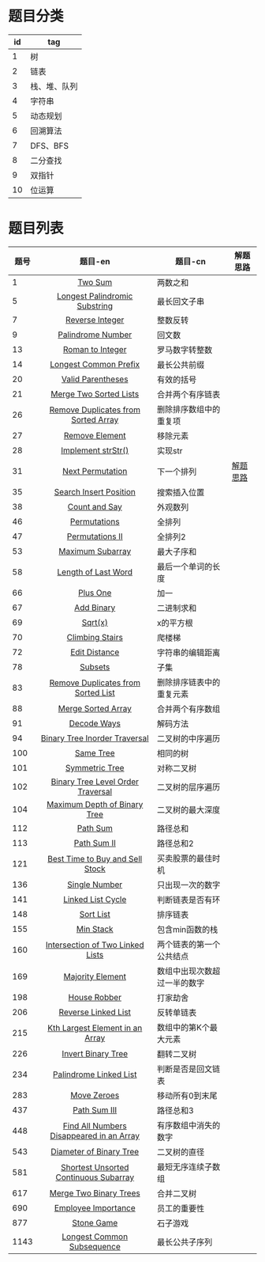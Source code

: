 

# 题目分类

| id   | tag          |
| ---- | ------------ |
| 1    | 树           |
| 2    | 链表         |
| 3    | 栈、堆、队列 |
| 4    | 字符串       |
| 5    | 动态规划     |
| 6    | 回溯算法     |
| 7    | DFS、BFS     |
| 8    | 二分查找     |
| 9    | 双指针       |
| 10   | 位运算       |



# 题目列表

| 题号 |                           题目-en                            | 题目-cn                      | 解题思路                                                     |
| ---- | :----------------------------------------------------------: | ---------------------------- | ------------------------------------------------------------ |
| 1    |       [Two Sum](https://leetcode.com/problems/two-sum)       | 两数之和                     |                                                              |
| 5    | [Longest Palindromic Substring](https://leetcode.com/problems/longest-palindromic-substring) | 最长回文子串                 |                                                              |
| 7    | [Reverse Integer](https://leetcode.com/problems/reverse-integer) | 整数反转                     |                                                              |
| 9    | [Palindrome Number](https://leetcode.com/problems/palindrome-number) | 回文数                       |                                                              |
| 13   | [Roman to Integer](https://leetcode.com/problems/roman-to-integer) | 罗马数字转整数               |                                                              |
| 14   | [Longest Common Prefix](https://leetcode.com/problems/longest-common-prefix) | 最长公共前缀                 |                                                              |
| 20   | [Valid Parentheses](https://leetcode.com/problems/valid-parentheses) | 有效的括号                   |                                                              |
| 21   | [Merge Two Sorted Lists](https://leetcode.com/problems/merge-two-sorted-lists) | 合并两个有序链表             |                                                              |
| 26   | [Remove Duplicates from Sorted Array](https://leetcode.com/problems/remove-duplicates-from-sorted-array) | 删除排序数组中的重复项       |                                                              |
| 27   | [Remove Element](https://leetcode.com/problems/remove-element) | 移除元素                     |                                                              |
| 28   | [Implement strStr()](https://leetcode.com/problems/implement-strstr) | 实现str                      |                                                              |
| 31   | [Next Permutation](https://leetcode.com/problems/next-permutation) | 下一个排列                   | [解题思路](https://github.com/chenggang0815/algo/blob/master/src/com/LeetCode/_0031_%E4%B8%8B%E4%B8%80%E4%B8%AA%E6%8E%92%E5%88%97/31.%20%E4%B8%8B%E4%B8%80%E4%B8%AA%E6%8E%92%E5%88%97.md) |
| 35   | [Search Insert Position](https://leetcode.com/problems/search-insert-position) | 搜索插入位置                 |                                                              |
| 38   | [Count and Say](https://leetcode.com/problems/count-and-say) | 外观数列                     |                                                              |
| 46   |  [Permutations](https://leetcode.com/problems/permutations)  | 全排列                       |                                                              |
| 47   | [Permutations II](https://leetcode.com/problems/permutations-ii) | 全排列2                      |                                                              |
| 53   | [Maximum Subarray](https://leetcode.com/problems/maximum-subarray) | 最大子序和                   |                                                              |
| 58   | [Length of Last Word](https://leetcode.com/problems/length-of-last-word) | 最后一个单词的长度           |                                                              |
| 66   |      [Plus One](https://leetcode.com/problems/plus-one)      | 加一                         |                                                              |
| 67   |    [Add Binary](https://leetcode.com/problems/add-binary)    | 二进制求和                   |                                                              |
| 69   |        [Sqrt(x)](https://leetcode.com/problems/sqrtx)        | x的平方根                    |                                                              |
| 70   | [Climbing Stairs](https://leetcode.com/problems/climbing-stairs) | 爬楼梯                       |                                                              |
| 72   | [Edit Distance](https://leetcode.com/problems/edit-distance) | 字符串的编辑距离             |                                                              |
| 78   |       [Subsets](https://leetcode.com/problems/subsets)       | 子集                         |                                                              |
| 83   | [Remove Duplicates from Sorted List](https://leetcode.com/problems/remove-duplicates-from-sorted-list) | 删除排序链表中的重复元素     |                                                              |
| 88   | [Merge Sorted Array](https://leetcode.com/problems/merge-sorted-array) | 合并两个有序数组             |                                                              |
| 91   |   [Decode Ways](https://leetcode.com/problems/decode-ways)   | 解码方法                     |                                                              |
| 94   | [Binary Tree Inorder Traversal](https://leetcode.com/problems/binary-tree-inorder-traversal) | 二叉树的中序遍历             |                                                              |
| 100  |     [Same Tree](https://leetcode.com/problems/same-tree)     | 相同的树                     |                                                              |
| 101  | [Symmetric Tree](https://leetcode.com/problems/symmetric-tree) | 对称二叉树                   |                                                              |
| 102  | [Binary Tree Level Order Traversal](https://leetcode.com/problems/binary-tree-level-order-traversal) | 二叉树的层序遍历             |                                                              |
| 104  | [Maximum Depth of Binary Tree](https://leetcode.com/problems/maximum-depth-of-binary-tree) | 二叉树的最大深度             |                                                              |
| 112  |      [Path Sum](https://leetcode.com/problems/path-sum)      | 路径总和                     |                                                              |
| 113  |   [Path Sum II](https://leetcode.com/problems/path-sum-ii)   | 路径总和2                    |                                                              |
| 121  | [Best Time to Buy and Sell Stock](https://leetcode.com/problems/best-time-to-buy-and-sell-stock) | 买卖股票的最佳时机           |                                                              |
| 136  | [Single Number](https://leetcode.com/problems/single-number) | 只出现一次的数字             |                                                              |
| 141  | [Linked List Cycle](https://leetcode.com/problems/linked-list-cycle) | 判断链表是否有环             |                                                              |
| 148  |     [Sort List](https://leetcode.com/problems/sort-list)     | 排序链表                     |                                                              |
| 155  |     [Min Stack](https://leetcode.com/problems/min-stack)     | 包含min函数的栈              |                                                              |
| 160  | [Intersection of Two Linked Lists](https://leetcode.com/problems/intersection-of-two-linked-lists) | 两个链表的第一个公共结点     |                                                              |
| 169  | [Majority Element](https://leetcode.com/problems/majority-element) | 数组中出现次数超过一半的数字 |                                                              |
| 198  |  [House Robber](https://leetcode.com/problems/house-robber)  | 打家劫舍                     |                                                              |
| 206  | [Reverse Linked List](https://leetcode.com/problems/reverse-linked-list) | 反转单链表                   |                                                              |
| 215  | [Kth Largest Element in an Array](https://leetcode.com/problems/kth-largest-element-in-an-array) | 数组中的第K个最大元素        |                                                              |
| 226  | [Invert Binary Tree](https://leetcode.com/problems/invert-binary-tree) | 翻转二叉树                   |                                                              |
| 234  | [Palindrome Linked List](https://leetcode.com/problems/palindrome-linked-list) | 判断是否是回文链表           |                                                              |
| 283  |   [Move Zeroes](https://leetcode.com/problems/move-zeroes)   | 移动所有0到末尾              |                                                              |
| 437  |  [Path Sum III](https://leetcode.com/problems/path-sum-iii)  | 路径总和3                    |                                                              |
| 448  | [Find All Numbers Disappeared in an Array](https://leetcode.com/problems/find-all-numbers-disappeared-in-an-array) | 有序数组中消失的数字         |                                                              |
| 543  | [Diameter of Binary Tree](https://leetcode.com/problems/diameter-of-binary-tree) | 二叉树的直径                 |                                                              |
| 581  | [Shortest Unsorted Continuous Subarray](https://leetcode.com/problems/shortest-unsorted-continuous-subarray) | 最短无序连续子数组           |                                                              |
| 617  | [Merge Two Binary Trees](https://leetcode.com/problems/merge-two-binary-trees) | 合并二叉树                   |                                                              |
| 690  | [Employee Importance](https://leetcode.com/problems/employee-importance) | 员工的重要性                 |                                                              |
| 877  |   [ Stone Game](https://leetcode.com/problems/stone-game)    | 石子游戏                     |                                                              |
| 1143 | [Longest Common Subsequence](https://leetcode.com/problems/longest-common-subsequence) | 最长公共子序列               |                                                              |



